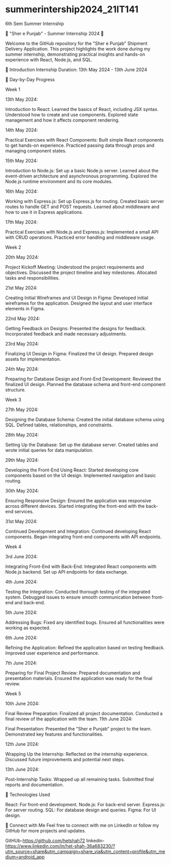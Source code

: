 # summerintership2024_21IT141

6th Sem Summer Internship

🌟 "Sher e Punjab" - Summer Internship 2024 🌟

Welcome to the GitHub repository for the "Sher e Punjab" Shipment Delivery Application. This project highlights the work done during my summer internship, demonstrating practical insights and hands-on experience with React, Node.js, and SQL.

🚀 Introduction
Internship Duration: 13th May 2024 - 13th June 2024

📝 Day-by-Day Progress

Week 1

13th May 2024:

Introduction to React:
Learned the basics of React, including JSX syntax.
Understood how to create and use components.
Explored state management and how it affects component rendering.

14th May 2024:

Practical Exercises with React Components:
Built simple React components to get hands-on experience.
Practiced passing data through props and managing component states.

15th May 2024:

Introduction to Node.js:
Set up a basic Node.js server.
Learned about the event-driven architecture and asynchronous programming.
Explored the Node.js runtime environment and its core modules.

16th May 2024:

Working with Express.js:
Set up Express.js for routing.
Created basic server routes to handle GET and POST requests.
Learned about middleware and how to use it in Express applications.

17th May 2024:

Practical Exercises with Node.js and Express.js:
Implemented a small API with CRUD operations.
Practiced error handling and middleware usage.


Week 2

20th May 2024:

Project Kickoff Meeting:
Understood the project requirements and objectives.
Discussed the project timeline and key milestones.
Allocated tasks and responsibilities.

21st May 2024:

Creating Initial Wireframes and UI Design in Figma:
Developed initial wireframes for the application.
Designed the layout and user interface elements in Figma.

22nd May 2024:

Getting Feedback on Designs:
Presented the designs for feedback.
Incorporated feedback and made necessary adjustments.

23rd May 2024:

Finalizing UI Design in Figma:
Finalized the UI design.
Prepared design assets for implementation.

24th May 2024:

Preparing for Database Design and Front-End Development:
Reviewed the finalized UI design.
Planned the database schema and front-end component structure.


Week 3

27th May 2024:

Designing the Database Schema:
Created the initial database schema using SQL.
Defined tables, relationships, and constraints.

28th May 2024:

Setting Up the Database:
Set up the database server.
Created tables and wrote initial queries for data manipulation.

29th May 2024:

Developing the Front-End Using React:
Started developing core components based on the UI design.
Implemented navigation and basic routing.

30th May 2024:

Ensuring Responsive Design:
Ensured the application was responsive across different devices.
Started integrating the front-end with the back-end services.

31st May 2024:

Continued Development and Integration:
Continued developing React components.
Began integrating front-end components with API endpoints.


Week 4

3rd June 2024:

Integrating Front-End with Back-End:
Integrated React components with Node.js backend.
Set up API endpoints for data exchange.

4th June 2024:

Testing the Integration:
Conducted thorough testing of the integrated system.
Debugged issues to ensure smooth communication between front-end and back-end.

5th June 2024:

Addressing Bugs:
Fixed any identified bugs.
Ensured all functionalities were working as expected.

6th June 2024:

Refining the Application:
Refined the application based on testing feedback.
Improved user experience and performance.

7th June 2024:

Preparing for Final Project Review:
Prepared documentation and presentation materials.
Ensured the application was ready for the final review.


Week 5

10th June 2024:

Final Review Preparation:
Finalized all project documentation.
Conducted a final review of the application with the team.
11th June 2024:

Final Presentation:
Presented the "Sher e Punjab" project to the team.
Demonstrated key features and functionalities.

12th June 2024:

Wrapping Up the Internship:
Reflected on the internship experience.
Discussed future improvements and potential next steps.

13th June 2024:

Post-Internship Tasks:
Wrapped up all remaining tasks.
Submitted final reports and documentation.


🌟 Technologies Used

React: For front-end development.
Node.js: For back-end server.
Express.js: For server routing.
SQL: For database design and queries.
Figma: For UI design.


🤝 Connect with Me
Feel free to connect with me on LinkedIn or follow my GitHub for more projects and updates.

GitHUb-https://github.com/hetshah72
linkedin- https://www.linkedin.com/in/het-shah-36a683230/?utm_source=share&utm_campaign=share_via&utm_content=profile&utm_medium=android_app
